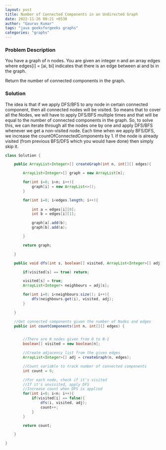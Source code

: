 ```yaml
---
layout: post
title: Number of Connected Components in an Undirected Graph
date: 2022-11-26 00:21 +0530
author: "Gaurav Kumar"
tags: "java geeksforgeeks graphs"
categories: "graphs"
---
```


### Problem Description

You have a graph of n nodes. You are given an integer n and an array edges where edges[i] = [ai, bi] indicates that there is an edge between ai and bi in the graph.

Return the number of connected components in the graph.

### Solution

The idea is that if we apply DFS/BFS to any node in certain connected component, then all connected nodes will be visited. So means that to cover all the Nodes, we will have to apply DFS/BFS multiple times and that will be equal to the number of connected components in the graph. So, to solve this, we can iterate through all the nodes one by one and apply DFS/BFS whenever we get a non-visited node. Each time when we apply BFS/DFS, we increase the countOfConnectedComponents by 1. If the node is already visited (from previous BFS/DFS which you would have done) then simply skip it.

```java
class Solution {

    public ArrayList<Integer>[] createGraph(int n, int[][] edges){

        ArrayList<Integer>[] graph = new ArrayList[n];

        for(int i=0; i<n; i++){
            graph[i] = new ArrayList<>();
        }

        for(int i=0; i<edges.length; i++){
            
            int a = edges[i][0];
            int b = edges[i][1];

            graph[a].add(b);
            graph[b].add(a);

        }

        return graph;

    }

    public void dfs(int s, boolean[] visited, ArrayList<Integer>[] adj){

        if(visited[s] == true) return;

        visited[s] = true;
        ArrayList<Integer> neighbours = adj[s];

        for(int i=0; i<neighbours.size(); i++){
            dfs(neighbours.get(i), visited, adj);
        }

    }

    //Get connected components given the number of Nodes and edges
    public int countComponents(int n, int[][] edges) {


        //There are N nodes given from 0 to N-1
        boolean[] visited = new boolean[n];

        //Create adjacency list from the given edges
        ArrayList<Integer>[] adj = createGraph(n, edges);

        //Count variable to track number of connected components
        int count = 0;

        //For each node, check if it's visited
        //If it's unvisited, apply DFS
        //Increase count when DFS is applied
        for(int i=0; i<n; i++){
            if(visited[i] == false){
                dfs(i, visited, adj);
                count++;
            }
        }

        return count;

    }

}
```
